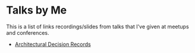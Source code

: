 # Talks by Me

This is a list of links recordings/slides from talks that I've given at meetups and conferences.

- [Architectural Decision Records](https://github.com/zyhou/talks/tree/master/adr)
